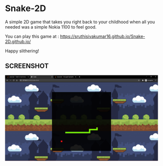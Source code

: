 # Snake-2D

A simple 2D game that takes you right back to your childhood when all you needed was a simple Nokia 1100 to feel good.

You can play this game at : https://sruthisivakumar16.github.io/Snake-2D.github.io/

Happy slithering!

## SCREENSHOT

<img src = "screenshot.png"/>


